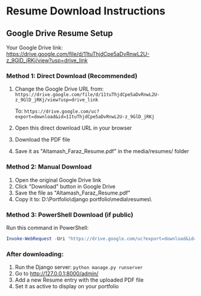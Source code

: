# Resume Download Instructions

## Google Drive Resume Setup

Your Google Drive link: https://drive.google.com/file/d/11tuThjdCpe5aDvRnwL2U-z_9GlD_jRKj/view?usp=drive_link

### Method 1: Direct Download (Recommended)
1. Change the Google Drive URL from:
   `https://drive.google.com/file/d/11tuThjdCpe5aDvRnwL2U-z_9GlD_jRKj/view?usp=drive_link`
   
   To:
   `https://drive.google.com/uc?export=download&id=11tuThjdCpe5aDvRnwL2U-z_9GlD_jRKj`

2. Open this direct download URL in your browser
3. Download the PDF file
4. Save it as "Altamash_Faraz_Resume.pdf" in the media/resumes/ folder

### Method 2: Manual Download
1. Open the original Google Drive link
2. Click "Download" button in Google Drive
3. Save the file as "Altamash_Faraz_Resume.pdf"
4. Copy it to: D:\Portfolio\django portfolio\media\resumes\

### Method 3: PowerShell Download (if public)
Run this command in PowerShell:
```powershell
Invoke-WebRequest -Uri "https://drive.google.com/uc?export=download&id=11tuThjdCpe5aDvRnwL2U-z_9GlD_jRKj" -OutFile "media\resumes\Altamash_Faraz_Resume.pdf"
```

### After downloading:
1. Run the Django server: `python manage.py runserver`
2. Go to http://127.0.0.1:8000/admin/
3. Add a new Resume entry with the uploaded PDF file
4. Set it as active to display on your portfolio